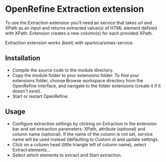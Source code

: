 OpenRefine Extraction extension
=====================
To use the Extraction extension you'll need an service that takes url and XPath as an input and returns extracted value(s) of HTML element defined with XPath. Extension creates a new column(s) for each provided XPath.

Extraction extension works (best) with sparkica/simex-service.


## Installation

- Compile the source code to the module directory.
- Copy the module folder to your extensions folder.
To find your extensions folder, choose Browse workspace directory from the OpenRefine interface, and navigate to the folder extensions (create it if it doesn't exist).
- Start or restart OpenRefine.

## Usage
- Configure extraction settings by clicking on Extraction in the extension bar and set extraction parameters: XPath, attribute (optional) and column name (optional). If the name of the column is not set, service name will be used instead (defaulting to Custom _x_) and update settings.
- Click on a column head (little triangle left of column name), select Extract elements...
- Select which elements to extract and Start extraction.

